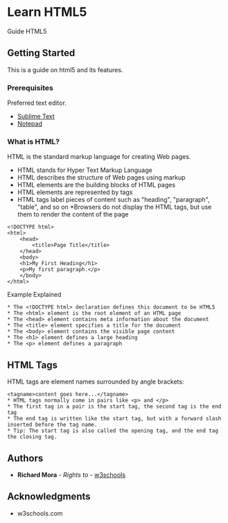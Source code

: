 # Learn HTML5

Guide HTML5

## Getting Started


This is a guide on html5 and its features.

### Prerequisites

Preferred text editor.
* [Sublime Text](http://www.sublimetext.com/)
* [Notepad](https://notepad-plus-plus.org/)


### What is HTML?

HTML is the standard markup language for creating Web pages.

* HTML stands for Hyper Text Markup Language
* HTML describes the structure of Web pages using markup
* HTML elements are the building blocks of HTML pages
* HTML elements are represented by tags
* HTML tags label pieces of content such as "heading", "paragraph", "table", and so on
*Browsers do not display the HTML tags, but use them to render the content of the page

```
<!DOCTYPE html>
<html>
	<head>
		<title>Page Title</title>
	</head>
	<body>
	<h1>My First Heading</h1>
	<p>My first paragraph.</p>
	</body>
</html>
```

Example Explained

```
* The <!DOCTYPE html> declaration defines this document to be HTML5
* The <html> element is the root element of an HTML page
* The <head> element contains meta information about the document
* The <title> element specifies a title for the document
* The <body> element contains the visible page content
* The <h1> element defines a large heading
* The <p> element defines a paragraph
```

## HTML Tags

HTML tags are element names surrounded by angle brackets:

```
<tagname>content goes here...</tagname>
* HTML tags normally come in pairs like <p> and </p>
* The first tag in a pair is the start tag, the second tag is the end tag
* The end tag is written like the start tag, but with a forward slash inserted before the tag name.
* Tip: The start tag is also called the opening tag, and the end tag the closing tag.
```

## Authors

* **Richard Mora** - *Rights to* - [w3schools](https://w3schools.com/html)


## Acknowledgments

* w3schools.com